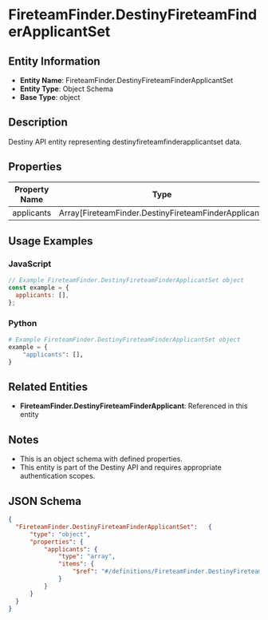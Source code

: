 # FireteamFinder.DestinyFireteamFinderApplicantSet

## Entity Information
- **Entity Name**: FireteamFinder.DestinyFireteamFinderApplicantSet
- **Entity Type**: Object Schema
- **Base Type**: object

## Description
Destiny API entity representing destinyfireteamfinderapplicantset data.

## Properties

| Property Name | Type | Description | Required |
|---------------|------|-------------|----------|
| applicants | Array[FireteamFinder.DestinyFireteamFinderApplicant] |  | No |

## Usage Examples

### JavaScript
```javascript
// Example FireteamFinder.DestinyFireteamFinderApplicantSet object
const example = {
  applicants: [],
};
```

### Python
```python
# Example FireteamFinder.DestinyFireteamFinderApplicantSet object
example = {
    "applicants": [],
}
```

## Related Entities
- **FireteamFinder.DestinyFireteamFinderApplicant**: Referenced in this entity

## Notes
- This is an object schema with defined properties.
- This entity is part of the Destiny API and requires appropriate authentication scopes.

## JSON Schema
```json
{
  "FireteamFinder.DestinyFireteamFinderApplicantSet":   {
      "type": "object",
      "properties": {
          "applicants": {
              "type": "array",
              "items": {
                  "$ref": "#/definitions/FireteamFinder.DestinyFireteamFinderApplicant"
              }
          }
      }
  }
}
```
